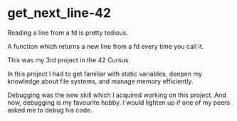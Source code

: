 # get_next_line-42
Reading a line from a fd is pretty tedious.

A function which returns a new line from a fd every time you call it.

This was my 3rd project in the 42 Cursus.

In this project I had to get familiar with static variables, deepen my knowledge about file systems, and manage memory efficiently.

Debugging was the new skill which I acquired working on this project. And now, debugging is my favourite hobby. I would lighten up if one of my peers asked me to debug his code.
